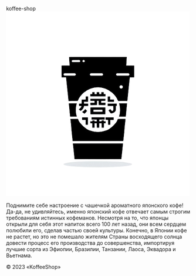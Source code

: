 
koffee-shop
<img class="b-da" src="img/logo.png" />
               
 Поднимите себе настроение с чашечкой ароматного японского кофе! Да-да, не удивляйтесь, именно японский кофе
отвечает самым строгим требованиям истинных кофеманов. Несмотря на то, что японцы открыли для себя этот
напиток всего 100 лет назад, они всем сердцем полюбили его, сделав частью своей культуры. Конечно, в Японии
кофе не растет, но это не помешало жителям Страны восходящего солнца довести процесс его производства до
совершенства, импортируя лучшие сорта из Эфиопии, Бразилии, Танзании, Лаоса, Эквадора и Вьетнама.


© 2023 «KoffeeShop»

